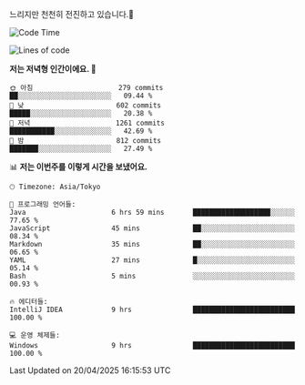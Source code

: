 느리지만 천천히 전진하고 있습니다.🐢

<!--START_SECTION:waka-->
![Code Time](http://img.shields.io/badge/Code%20Time-1%2C571%20hrs%2042%20mins-blue)

![Lines of code](https://img.shields.io/badge/%EC%A0%80%EB%8A%94%20%EC%97%AC%ED%83%9C%EA%B9%8C%EC%A7%80%20-918.0%20thousand%20%EC%A4%84%EC%9D%98%20%EC%BD%94%EB%93%9C%EB%A5%BC%20%EC%9E%91%EC%84%B1%ED%96%88%EC%96%B4%EC%9A%94.-blue)

**저는 저녁형 인간이에요. 🦉** 

```text
🌞 아침                     279 commits         ██░░░░░░░░░░░░░░░░░░░░░░░   09.44 % 
🌆 낮　                     602 commits         █████░░░░░░░░░░░░░░░░░░░░   20.38 % 
🌃 저녁                     1261 commits        ███████████░░░░░░░░░░░░░░   42.69 % 
🌙 밤　                     812 commits         ███████░░░░░░░░░░░░░░░░░░   27.49 % 
```


📊 **저는 이번주를 이렇게 시간을 보냈어요.** 

```text
🕑︎ Timezone: Asia/Tokyo

💬 프로그래밍 언어들: 
Java                     6 hrs 59 mins       ███████████████████░░░░░░   77.65 % 
JavaScript               45 mins             ██░░░░░░░░░░░░░░░░░░░░░░░   08.34 % 
Markdown                 35 mins             ██░░░░░░░░░░░░░░░░░░░░░░░   06.65 % 
YAML                     27 mins             █░░░░░░░░░░░░░░░░░░░░░░░░   05.14 % 
Bash                     5 mins              ░░░░░░░░░░░░░░░░░░░░░░░░░   00.93 % 

🔥 에디터들: 
IntelliJ IDEA            9 hrs               █████████████████████████   100.00 % 

💻 운영 체제들: 
Windows                  9 hrs               █████████████████████████   100.00 % 
```


 Last Updated on 20/04/2025 16:15:53 UTC
<!--END_SECTION:waka-->
